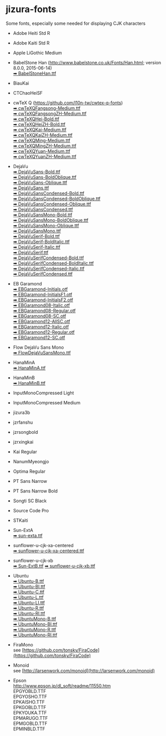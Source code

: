 # jizura-fonts
Some fonts, especially some needed for displaying CJK characters




* Adobe Heiti Std R
* Adobe Kaiti Std R
* Apple LiGothic Medium
* BabelStone Han (http://www.babelstone.co.uk/Fonts/Han.html; version 8.0.0, 2015-06-14)<br>
  [➡&nbsp;BabelStoneHan.ttf](https://github.com/loveencounterflow/jizura-fonts/raw/master/fonts/BabelStoneHan.ttf)

* BiauKai

* CTChaoHeiSF

* cwTeX Q (https://github.com/l10n-tw/cwtex-q-fonts)<br>
  [➡&nbsp;cwTeXQFangsong-Medium.ttf](https://github.com/loveencounterflow/jizura-fonts/raw/master/fonts/cwTeXQFangsong-Medium.ttf)<br>
  [➡&nbsp;cwTeXQFangsongZH-Medium.ttf](https://github.com/loveencounterflow/jizura-fonts/raw/master/fonts/cwTeXQFangsongZH-Medium.ttf)<br>
  [➡&nbsp;cwTeXQHei-Bold.ttf](https://github.com/loveencounterflow/jizura-fonts/raw/master/fonts/cwTeXQHei-Bold.ttf)<br>
  [➡&nbsp;cwTeXQHeiZH-Bold.ttf](https://github.com/loveencounterflow/jizura-fonts/raw/master/fonts/cwTeXQHeiZH-Bold.ttf)<br>
  [➡&nbsp;cwTeXQKai-Medium.ttf](https://github.com/loveencounterflow/jizura-fonts/raw/master/fonts/cwTeXQKai-Medium.ttf)<br>
  [➡&nbsp;cwTeXQKaiZH-Medium.ttf](https://github.com/loveencounterflow/jizura-fonts/raw/master/fonts/cwTeXQKaiZH-Medium.ttf)<br>
  [➡&nbsp;cwTeXQMing-Medium.ttf](https://github.com/loveencounterflow/jizura-fonts/raw/master/fonts/cwTeXQMing-Medium.ttf)<br>
  [➡&nbsp;cwTeXQMingZH-Medium.ttf](https://github.com/loveencounterflow/jizura-fonts/raw/master/fonts/cwTeXQMingZH-Medium.ttf)<br>
  [➡&nbsp;cwTeXQYuan-Medium.ttf](https://github.com/loveencounterflow/jizura-fonts/raw/master/fonts/cwTeXQYuan-Medium.ttf)<br>
  [➡&nbsp;cwTeXQYuanZH-Medium.ttf](https://github.com/loveencounterflow/jizura-fonts/raw/master/fonts/cwTeXQYuanZH-Medium.ttf)

* DejaVu<br>
  [➡&nbsp;DejaVuSans-Bold.ttf](https://github.com/loveencounterflow/jizura-fonts/raw/master/fonts/DejaVuSans-Bold.ttf)<br>
  [➡&nbsp;DejaVuSans-BoldOblique.ttf](https://github.com/loveencounterflow/jizura-fonts/raw/master/fonts/DejaVuSans-BoldOblique.ttf)<br>
  [➡&nbsp;DejaVuSans-Oblique.ttf](https://github.com/loveencounterflow/jizura-fonts/raw/master/fonts/DejaVuSans-Oblique.ttf)<br>
  [➡&nbsp;DejaVuSans.ttf](https://github.com/loveencounterflow/jizura-fonts/raw/master/fonts/DejaVuSans.ttf)<br>
  [➡&nbsp;DejaVuSansCondensed-Bold.ttf](https://github.com/loveencounterflow/jizura-fonts/raw/master/fonts/DejaVuSansCondensed-Bold.ttf)<br>
  [➡&nbsp;DejaVuSansCondensed-BoldOblique.ttf](https://github.com/loveencounterflow/jizura-fonts/raw/master/fonts/DejaVuSansCondensed-BoldOblique.ttf)<br>
  [➡&nbsp;DejaVuSansCondensed-Oblique.ttf](https://github.com/loveencounterflow/jizura-fonts/raw/master/fonts/DejaVuSansCondensed-Oblique.ttf)<br>
  [➡&nbsp;DejaVuSansCondensed.ttf](https://github.com/loveencounterflow/jizura-fonts/raw/master/fonts/DejaVuSansCondensed.ttf)<br>
  [➡&nbsp;DejaVuSansMono-Bold.ttf](https://github.com/loveencounterflow/jizura-fonts/raw/master/fonts/DejaVuSansMono-Bold.ttf)<br>
  [➡&nbsp;DejaVuSansMono-BoldOblique.ttf](https://github.com/loveencounterflow/jizura-fonts/raw/master/fonts/DejaVuSansMono-BoldOblique.ttf)<br>
  [➡&nbsp;DejaVuSansMono-Oblique.ttf](https://github.com/loveencounterflow/jizura-fonts/raw/master/fonts/DejaVuSansMono-Oblique.ttf)<br>
  [➡&nbsp;DejaVuSansMono.ttf](https://github.com/loveencounterflow/jizura-fonts/raw/master/fonts/DejaVuSansMono.ttf)<br>
  [➡&nbsp;DejaVuSerif-Bold.ttf](https://github.com/loveencounterflow/jizura-fonts/raw/master/fonts/DejaVuSerif-Bold.ttf)<br>
  [➡&nbsp;DejaVuSerif-BoldItalic.ttf](https://github.com/loveencounterflow/jizura-fonts/raw/master/fonts/DejaVuSerif-BoldItalic.ttf)<br>
  [➡&nbsp;DejaVuSerif-Italic.ttf](https://github.com/loveencounterflow/jizura-fonts/raw/master/fonts/DejaVuSerif-Italic.ttf)<br>
  [➡&nbsp;DejaVuSerif.ttf](https://github.com/loveencounterflow/jizura-fonts/raw/master/fonts/DejaVuSerif.ttf)<br>
  [➡&nbsp;DejaVuSerifCondensed-Bold.ttf](https://github.com/loveencounterflow/jizura-fonts/raw/master/fonts/DejaVuSerifCondensed-Bold.ttf)<br>
  [➡&nbsp;DejaVuSerifCondensed-BoldItalic.ttf](https://github.com/loveencounterflow/jizura-fonts/raw/master/fonts/DejaVuSerifCondensed-BoldItalic.ttf)<br>
  [➡&nbsp;DejaVuSerifCondensed-Italic.ttf](https://github.com/loveencounterflow/jizura-fonts/raw/master/fonts/DejaVuSerifCondensed-Italic.ttf)<br>
  [➡&nbsp;DejaVuSerifCondensed.ttf](https://github.com/loveencounterflow/jizura-fonts/raw/master/fonts/DejaVuSerifCondensed.ttf)

* EB Garamond<br>
  [➡&nbsp;EBGaramond-Initials.otf](https://github.com/loveencounterflow/jizura-fonts/raw/master/fonts/EBGaramond-Initials.otf)<br>
  [➡&nbsp;EBGaramond-InitialsF1.otf](https://github.com/loveencounterflow/jizura-fonts/raw/master/fonts/EBGaramond-InitialsF1.otf)<br>
  [➡&nbsp;EBGaramond-InitialsF2.otf](https://github.com/loveencounterflow/jizura-fonts/raw/master/fonts/EBGaramond-InitialsF2.otf)<br>
  [➡&nbsp;EBGaramond08-Italic.otf](https://github.com/loveencounterflow/jizura-fonts/raw/master/fonts/EBGaramond08-Italic.otf)<br>
  [➡&nbsp;EBGaramond08-Regular.otf](https://github.com/loveencounterflow/jizura-fonts/raw/master/fonts/EBGaramond08-Regular.otf)<br>
  [➡&nbsp;EBGaramond08-SC.otf](https://github.com/loveencounterflow/jizura-fonts/raw/master/fonts/EBGaramond08-SC.otf)<br>
  [➡&nbsp;EBGaramond12-AllSC.otf](https://github.com/loveencounterflow/jizura-fonts/raw/master/fonts/EBGaramond12-AllSC.otf)<br>
  [➡&nbsp;EBGaramond12-Italic.otf](https://github.com/loveencounterflow/jizura-fonts/raw/master/fonts/EBGaramond12-Italic.otf)<br>
  [➡&nbsp;EBGaramond12-Regular.otf](https://github.com/loveencounterflow/jizura-fonts/raw/master/fonts/EBGaramond12-Regular.otf)<br>
  [➡&nbsp;EBGaramond12-SC.otf](https://github.com/loveencounterflow/jizura-fonts/raw/master/fonts/EBGaramond12-SC.otf)

* Flow DejaVu Sans Mono<br>
  [➡&nbsp;FlowDejaVuSansMono.ttf](https://github.com/loveencounterflow/jizura-fonts/raw/master/fonts/FlowDejaVuSansMono.ttf)

* HanaMinA<br>
  [➡&nbsp;HanaMinA.ttf](https://github.com/loveencounterflow/jizura-fonts/raw/master/fonts/HanaMinA.ttf)

* HanaMinB<br>
  [➡&nbsp;HanaMinB.ttf](https://github.com/loveencounterflow/jizura-fonts/raw/master/fonts/HanaMinB.ttf)

* InputMonoCompressed Light
* InputMonoCompressed Medium
* jizura3b
* jzrfanshu
* jzrsongbold
* jzrxingkai
* Kai Regular
* NanumMyeongjo
* Optima Regular
* PT Sans Narrow
* PT Sans Narrow Bold
* Songti SC Black
* Source Code Pro
* STKaiti

* Sun-ExtA<br>
  [➡&nbsp;sun-exta.ttf](https://github.com/loveencounterflow/jizura-fonts/raw/master/fonts/sun-exta.ttf)

* sunflower-u-cjk-xa-centered<br>
  [➡&nbsp;sunflower-u-cjk-xa-centered.ttf](https://github.com/loveencounterflow/jizura-fonts/raw/master/fonts/sunflower-u-cjk-xa-centered.ttf)

* sunflower-u-cjk-xb<br>
  [➡&nbsp;Sun-ExtB.ttf](https://github.com/loveencounterflow/jizura-fonts/raw/master/fonts/Sun-ExtB.ttf)
  [➡&nbsp;sunflower-u-cjk-xb.ttf](https://github.com/loveencounterflow/jizura-fonts/raw/master/fonts/sunflower-u-cjk-xb.ttf)

* Ubuntu<br>
  [➡&nbsp;Ubuntu-B.ttf](https://github.com/loveencounterflow/jizura-fonts/raw/master/fonts/Ubuntu-B.ttf)<br>
  [➡&nbsp;Ubuntu-BI.ttf](https://github.com/loveencounterflow/jizura-fonts/raw/master/fonts/Ubuntu-BI.ttf)<br>
  [➡&nbsp;Ubuntu-C.ttf](https://github.com/loveencounterflow/jizura-fonts/raw/master/fonts/Ubuntu-C.ttf)<br>
  [➡&nbsp;Ubuntu-L.ttf](https://github.com/loveencounterflow/jizura-fonts/raw/master/fonts/Ubuntu-L.ttf)<br>
  [➡&nbsp;Ubuntu-LI.ttf](https://github.com/loveencounterflow/jizura-fonts/raw/master/fonts/Ubuntu-LI.ttf)<br>
  [➡&nbsp;Ubuntu-R.ttf](https://github.com/loveencounterflow/jizura-fonts/raw/master/fonts/Ubuntu-R.ttf)<br>
  [➡&nbsp;Ubuntu-RI.ttf](https://github.com/loveencounterflow/jizura-fonts/raw/master/fonts/Ubuntu-RI.ttf)<br>
  [➡&nbsp;UbuntuMono-B.ttf](https://github.com/loveencounterflow/jizura-fonts/raw/master/fonts/UbuntuMono-B.ttf)<br>
  [➡&nbsp;UbuntuMono-BI.ttf](https://github.com/loveencounterflow/jizura-fonts/raw/master/fonts/UbuntuMono-BI.ttf)<br>
  [➡&nbsp;UbuntuMono-R.ttf](https://github.com/loveencounterflow/jizura-fonts/raw/master/fonts/UbuntuMono-R.ttf)<br>
  [➡&nbsp;UbuntuMono-RI.ttf](https://github.com/loveencounterflow/jizura-fonts/raw/master/fonts/UbuntuMono-RI.ttf)

* FiraMono<br>
  see [https://github.com/tonsky/FiraCode](https://github.com/tonsky/FiraCode)

* Monoid<br>
  see [http://larsenwork.com/monoid](http://larsenwork.com/monoid)

* Epson<br>
  http://www.epson.jp/dl_soft/readme/11550.htm<br>
  EPGYOBLD.TTF<br>
  EPGYOSHO.TTF<br>
  EPKAISHO.TTF<br>
  EPKGOBLD.TTF<br>
  EPKYOUKA.TTF<br>
  EPMARUGO.TTF<br>
  EPMGOBLD.TTF<br>
  EPMINBLD.TTF
